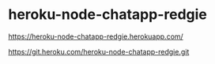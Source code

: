# heroku-node-chatapp-redgie

https://heroku-node-chatapp-redgie.herokuapp.com/ 

https://git.heroku.com/heroku-node-chatapp-redgie.git